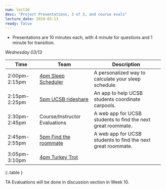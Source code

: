 ```yaml
---
num: lect16
desc: "Project Presentations, 3 of 3, and course evals"
lecture_date: 2019-03-13
ready: false
---
```



* Presentations are 10 minutes each, with 4 minute for questions and 1 minute for transition. 


*Wednesday 03/13*

| Time | Team | Description |
|-|-|-|
| 2:00pm-2:15pm | [4pm Sleep Scheduler](https://github.com/ucsb-cs48-w19/4pm-sleep-scheduler) | A personalized way to calculate your sleep schedule. |
| 2:15pm-2:25pm | [5pm UCSB rideshare](https://github.com/ucsb-cs48-w19/5pm-ucsb-rideshare) | An app to help UCSB students coordinate carpools. |
| 2:30pm-2:45pm | Course/Instructor Evaluations | A web app for UCSB students to find the next great roommate.|
| 2:45pm-2:55pm | [5pm Find the roommate](https://github.com/ucsb-cs48-w19/5pm-findtheroommate) | A web app for UCSB students to find the next great roommate. |
| 3:05pm-3:10pm | [4pm Turkey Trot](https://github.com/ucsb-cs48-w19/4pm-turkey-trot) | |
{:.table }

TA Evaluations will be done in discussion section in Week 10.
